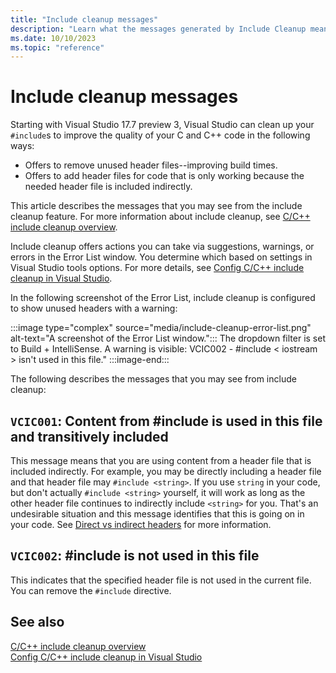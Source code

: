 ```yaml
---
title: "Include cleanup messages"
description: "Learn what the messages generated by Include Cleanup mean."
ms.date: 10/10/2023
ms.topic: "reference"
---
```

# Include cleanup messages

Starting with Visual Studio 17.7 preview 3, Visual Studio can clean up your `#include`s to improve the quality of your C and C++ code in the following ways:

- Offers to remove unused header files--improving build times.
- Offers to add header files for code that is only working because the needed header file is included indirectly.

This article describes the messages that you may see from the include cleanup feature. For more information about include cleanup, see [C/C++ include cleanup overview](include-cleanup-overview.md).

Include cleanup offers actions you can take via suggestions, warnings, or errors in the Error List window. You determine which based on settings in Visual Studio tools options. For more details, see [Config C/C++ include cleanup in Visual Studio](include-cleanup-config.md).

In the following screenshot of the Error List, include cleanup is configured to show unused headers with a warning:

:::image type="complex" source="media/include-cleanup-error-list.png" alt-text="A screenshot of the Error List window.":::
The dropdown filter is set to Build + IntelliSense. A warning is visible: VCIC002 - #include < iostream > isn't used in this file."
:::image-end:::

The following describes the messages that you may see from include cleanup:

## `VCIC001`: Content from #include is used in this file and transitively included

This message means that you are using content from a header file that is included indirectly. For example, you may be directly including a header file and that header file may `#include <string>`. If you use `string` in your code, but don't actually `#include <string>` yourself, it will work as long as the other header file continues to indirectly include `<string>` for you. That's an undesirable situation and this message identifies that this is going on in your code. See [Direct vs indirect headers](include-cleanup-overview.md#direct-vs-indirect-headers) for more information.

## `VCIC002`: #include is not used in this file

This indicates that the specified header file is not used in the current file. You can remove the `#include` directive.

## See also

[C/C++ include cleanup overview](include-cleanup-overview.md)\
[Config C/C++ include cleanup in Visual Studio](include-cleanup-config.md)